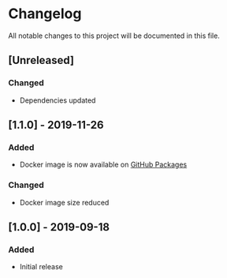 <!-- SPDX-License-Identifier: MIT -->
# Changelog

All notable changes to this project will be documented in this file.

## [Unreleased]

### Changed

* Dependencies updated

## [1.1.0] - 2019-11-26

### Added

* Docker image is now available on [GitHub Packages](https://github.com/Daimler/namespace-provisioner/packages/)

### Changed

* Docker image size reduced

## [1.0.0] - 2019-09-18

### Added

* Initial release
